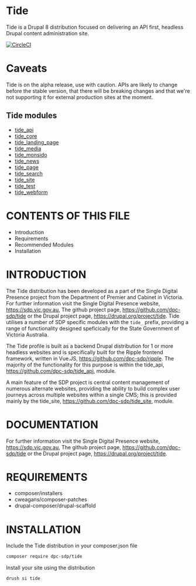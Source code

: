 # Tide
Tide is a Drupal 8 distribution focused on delivering an API first, headless Drupal content administration site.

[![CircleCI](https://circleci.com/gh/dpc-sdp/tide.svg?style=svg)](https://circleci.com/gh/dpc-sdp/tide)

# Caveats

Tide is on the alpha release, use with caution. APIs are likely to change before the stable version, that there will be breaking changes and that we're not supporting it for external production sites at the moment.

## Tide modules
- [tide_api](https://github.com/dpc-sdp/tide_api)         
- [tide_core](https://github.com/dpc-sdp/tide_core)       
- [tide_landing_page](https://github.com/dpc-sdp/tide_landing_page)
- [tide_media](https://github.com/dpc-sdp/tide_media)     
- [tide_monsido](https://github.com/dpc-sdp/tide_monsido) 
- [tide_news](https://github.com/dpc-sdp/tide_news)       
- [tide_page](https://github.com/dpc-sdp/tide_page)       
- [tide_search](https://github.com/dpc-sdp/tide_search)   
- [tide_site](https://github.com/dpc-sdp/tide_site)       
- [tide_test](https://github.com/dpc-sdp/tide_test)       
- [tide_webform](https://github.com/dpc-sdp/tide_webform) 

# CONTENTS OF THIS FILE

* Introduction
* Requirements
* Recommended Modules
* Installation

# INTRODUCTION
The Tide distribution has been developed as a part of the Single Digital Presence project from the Department of Premier and Cabinet in Victoria. For further information visit the Single Digital Presence website, https://sdp.vic.gov.au, The github project page, https://github.com/dpc-sdp/tide or the Drupal project page, https://drupal.org/project/tide. Tide utilises a number of SDP specific modules with the `tide_` prefix, providing a range of functionality designed speficically for the State Government of Victoria Australia.

The Tide profile is built as a backend Drupal distribution for 1 or more headless websites and is specifically built for the Ripple frontend framework, written in Vue.JS, https://github.com/dpc-sdp/ripple. The majority of the functionality for this purpose is within the tide_api, https://github.com/dpc-sdp/tide_api, module.

A main feature of the SDP project is central content management of numerous alternate websites, providing the ability to build complex user journeys across multiple websites within a single CMS; this is provided mainly by the tide_site, https://github.com/dpc-sdp/tide_site, module. 

# DOCUMENTATION
For further information visit the Single Digital Presence website, https://sdp.vic.gov.au, The github project page, https://github.com/dpc-sdp/tide or the Drupal project page, https://drupal.org/project/tide.

# REQUIREMENTS
* composer/installers
* cweagans/composer-patches
* drupal-composer/drupal-scaffold

# INSTALLATION
Include the Tide distribution in your composer.json file
```bash
composer require dpc-sdp/tide
```
Install your site using the distribution
```bash
drush si tide
```

